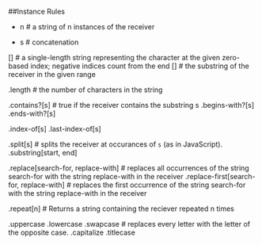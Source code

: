 ##Instance Rules

* n # a string of n instances of the receiver
+ s # concatenation

[<number>] # a single-length string representing the character at the given zero-based index; negative indices count from the end
[<range>] # the substring of the receiver in the given range

.length # the number of characters in the string

.contains?[s] # true if the receiver contains the substring s
.begins-with?[s]
.ends-with?[s]

.index-of[s]
.last-index-of[s]

.split[s] # splits the receiver at occurances of <code>s</code> (as in JavaScript).
.substring[start, end]

.replace[search-for, replace-with] # replaces all occurrences of the string search-for with the string replace-with in the receiver
.replace-first[search-for, replace-with] # replaces the first occurrence of the string search-for with the string replace-with in the receiver

.repeat[n] # Returns a string containing the reciever repeated n times

.uppercase
.lowercase
.swapcase # replaces every letter with the letter of the opposite case.
.capitalize
.titlecase